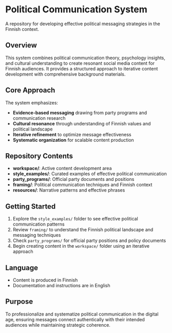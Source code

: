 # Political Communication System

A repository for developing effective political messaging strategies in the Finnish context.

## Overview

This system combines political communication theory, psychology insights, and cultural understanding to create resonant social media content for Finnish audiences. It provides a structured approach to iterative content development with comprehensive background materials.

## Core Approach

The system emphasizes:
- **Evidence-based messaging** drawing from party programs and communication research
- **Cultural resonance** through understanding of Finnish values and political landscape
- **Iterative refinement** to optimize message effectiveness
- **Systematic organization** for scalable content production

## Repository Contents

- **workspace/**: Active content development area
- **style_examples/**: Curated examples of effective political communication
- **party_programs/**: Official party documents and positions
- **framing/**: Political communication techniques and Finnish context
- **resources/**: Narrative patterns and effective phrases

## Getting Started

1. Explore the `style_examples/` folder to see effective political communication patterns
2. Review `framing/` to understand the Finnish political landscape and messaging techniques
3. Check `party_programs/` for official party positions and policy documents
4. Begin creating content in the `workspace/` folder using an iterative approach

## Language

- Content is produced in Finnish
- Documentation and instructions are in English

## Purpose

To professionalize and systematize political communication in the digital age, ensuring messages connect authentically with their intended audiences while maintaining strategic coherence.